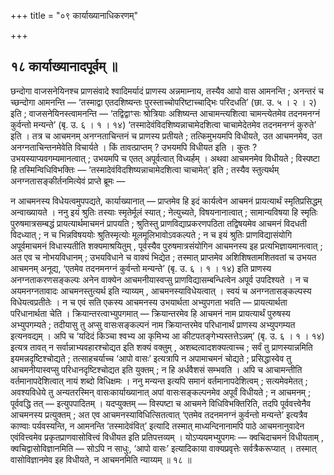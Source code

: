 +++
title = "०९ कार्याख्यानाधिकरणम्"

+++

## १८ कार्याख्यानादपूर्वम् ॥

छन्दोगा वाजसनेयिनश्च प्राणसंवादे श्वादिमर्यादं प्राणस्य अन्नमाम्नाय, तस्यैव आपो वास आमनन्ति ; अनन्तरं च च्छन्दोगा आमनन्ति — ‘तस्माद्वा एतदशिष्यन्तः पुरस्ताच्चोपरिष्टाच्चाद्भिः परिदधति’ (छा. उ. ५ । २ । २) इति ; वाजसनेयिनस्त्वामनन्ति — ‘तद्विद्वाꣳसः श्रोत्रियाः अशिष्यन्त आचामन्त्यशित्वा चामन्त्येतमेव तदनमनग्नं कुर्वन्तो मन्यन्ते’ (बृ. उ. ६ । १ । १४) ‘तस्मादेवंविदशिष्यन्नाचामेदशित्वा चाचामेदेतमेव तदनमनग्नं कुरुते’ इति । तत्र च आचमनम् अनग्नताचिन्तनं च प्राणस्य प्रतीयते ; तत्किमुभयमपि विधीयते, उत आचमनमेव, उत अनग्नताचिन्तनमेवेति विचार्यते । किं तावत्प्राप्तम् ? उभयमपि विधीयत इति । कुतः ? उभयस्याप्यवगम्यमानत्वात् ; उभयमपि च एतत् अपूर्वत्वात् विध्यर्हम् । अथवा आचमनमेव विधीयते ; विस्पष्टा हि तस्मिन्विधिविभक्तिः — ‘तस्मादेवंविदशिष्यन्नाचामेदशित्वा चाचामेत्’ इति ; तस्यैव स्तुत्यर्थम् अनग्नतासङ्कीर्तनमित्येवं प्राप्ते ब्रूमः —

न आचमनस्य विधेयत्वमुपपद्यते, कार्याख्यानात् — प्राप्तमेव हि इदं कार्यत्वेन आचमनं प्रायत्यार्थं स्मृतिप्रसिद्धम् अन्वाख्यायते । ननु इयं श्रुतिः तस्याः स्मृतेर्मूलं स्यात् ; नेत्युच्यते, विषयनानात्वात् ; सामान्यविषया हि स्मृतिः पुरुषमात्रसम्बद्धं प्रायत्यार्थमाचमनं प्रापयति ; श्रुतिस्तु प्राणविद्याप्रकरणपठिता तद्विषयमेव आचमनं विदधती विदध्यात् ; न च भिन्नविषययोः श्रुतिस्मृत्योः मूलमूलिभावोऽवकल्पते ; न च इयं श्रुतिः प्राणविद्यासंयोगि अपूर्वमाचमनं विधास्यतीति शक्यमाश्रयितुम् , पूर्वस्यैव पुरुषमात्रसंयोगिन आचमनस्य इह प्रत्यभिज्ञायमानत्वात् ; अत एव च नोभयविधानम् ; उभयविधाने च वाक्यं भिद्येत ; तस्मात् प्राप्तमेव अशिशिषतामशितवतां च उभयत आचमनम् अनूद्य, ‘एतमेव तदनमनग्नं कुर्वन्तो मन्यन्ते’ (बृ. उ. ६ । १ । १४) इति प्राणस्य अनग्नताकरणसङ्कल्पः अनेन वाक्येन आचमनीयास्वप्सु प्राणविद्यासम्बन्धित्वेन अपूर्व उपदिश्यते । न च अयमनग्नतावादः आचमनस्तुत्यर्थ इति न्याय्यम् , आचमनस्याविधेयत्वात् । स्वयं च अनग्नतासङ्कल्पस्य विधेयत्वप्रतीतेः । न च एवं सति एकस्य आचमनस्य उभयार्थता अभ्युपगता भवति — प्रायत्यार्थता परिधानार्थता चेति । क्रियान्तरत्वाभ्युपगमात् — क्रियान्तरमेव हि आचमनं नाम प्रायत्यार्थं पुरुषस्य अभ्युपगम्यते ; तदीयासु तु अप्सु वासःसङ्कल्पनं नाम क्रियान्तरमेव परिधानार्थं प्राणस्य अभ्युपगम्यत इत्यनवद्यम् । अपि च ‘यदिदं किञ्चा श्वभ्य आ कृमिभ्य आ कीटपतङ्गेभ्यस्तत्तेऽन्नम्’ (बृ. उ. ६ । १ । १४) इत्यत्र तावत् न सर्वान्नाभ्यवहारश्चोद्यत इति शक्यं वक्तुम् , अशब्दत्वादशक्यत्वाच्च ; सर्वं तु प्राणस्यान्नमिति इयमन्नदृष्टिश्चोद्यते ; तत्साहचर्याच्च ‘आपो वासः’ इत्यत्रापि न अपामाचमनं चोद्यते ; प्रसिद्धास्वेव तु आचमनीयास्वप्सु परिधानदृष्टिश्चोद्यत इति युक्तम् ; न हि अर्धवैशसं सम्भवति । अपि च आचामन्तीति वर्तमानापदेशित्वात् नायं शब्दो विधिक्षमः । ननु मन्यन्त इत्यपि समानं वर्तमानापदेशित्वम् ; सत्यमेवमेतत् ; अवश्यविधेये तु अन्यतरस्मिन् वासःकार्याख्यानात् अपां वासःसङ्कल्पनमेव अपूर्वं विधीयते ; न आचमनम् ; पूर्ववद्धि तत् — इत्युपपादितम् । यदप्युक्तम् — विस्पष्टा च आचमने विधिविभक्तिरिति, तदपि पूर्ववत्त्वेनैव आचमनस्य प्रत्युक्तम् ; अत एव आचमनस्याविधित्सितत्वात् ‘एतमेव तदनमनग्नं कुर्वन्तो मन्यन्ते’ इत्यत्रैव काण्वाः पर्यवस्यन्ति, न आमनन्ति ‘तस्मादेवंवित्’ इत्यादि तस्मात् माध्यन्दिनानामपि पाठे आचमनानुवादेन एवंवित्त्वमेव प्रकृतप्राणवासोवित्त्वं विधीयत इति प्रतिपत्तव्यम् । योऽप्ययमभ्युपगमः — क्वचिदाचमनं विधीयताम् , क्वचिद्वासोविज्ञानमिति — सोऽपि न साधुः, ‘आपो वासः’ इत्यादिकाया वाक्यप्रवृत्तेः सर्वत्रैकरूप्यात् । तस्मात् वासोविज्ञानमेव इह विधीयते, न आचमनमिति न्याय्यम् ॥ १८ ॥
